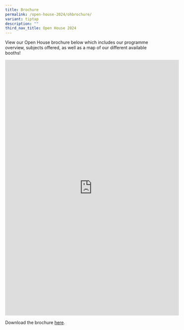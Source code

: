 ```yaml
---
title: Brochure
permalink: /open-house-2024/ohbrochure/
variant: tiptap
description: ""
third_nav_title: Open House 2024
---
```

<p>View our Open House brochure below which includes our programme overview, subjects offered, as well as a map of our different available booths!</p><div class="iframe-wrapper"><iframe height="823" width="560" allowfullscreen="true" frameborder="0" src="https://docs.google.com/presentation/d/e/2PACX-1vRKIbulZuhNSOAIduLJL5LOhpheE30FOxhSqgU5ja1rzoVHMnxUd_pNaczN2KyKxQ/embed?start=false&amp;loop=false&amp;delayms=60000"></iframe></div><p></p><p>Download the brochure <a href="https://drive.google.com/file/d/1ZurSN5Lf0K-kegg95ACadC84Ti8aSxvt/view?usp=drive_link" rel="noopener noreferrer nofollow" target="_blank">here</a>.</p>